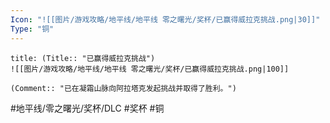 ```yaml
---
Icon: "![[图片/游戏攻略/地平线/地平线 零之曙光/奖杯/已赢得威拉克挑战.png|30]]"
Type: "铜"
---
```

```ad-common-bronze-trophy
title: (Title:: "已赢得威拉克挑战")
![[图片/游戏攻略/地平线/地平线 零之曙光/奖杯/已赢得威拉克挑战.png|100]]

(Comment:: "已在凝霜山脉向阿拉塔克发起挑战并取得了胜利。")
```

#地平线/零之曙光/奖杯/DLC #奖杯 #铜

